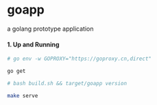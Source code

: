 # goapp
a golang prototype application


#### 1. Up and Running
```bash
# go env -w GOPROXY="https://goproxy.cn,direct"

go get

# bash build.sh && target/goapp version

make serve
```
